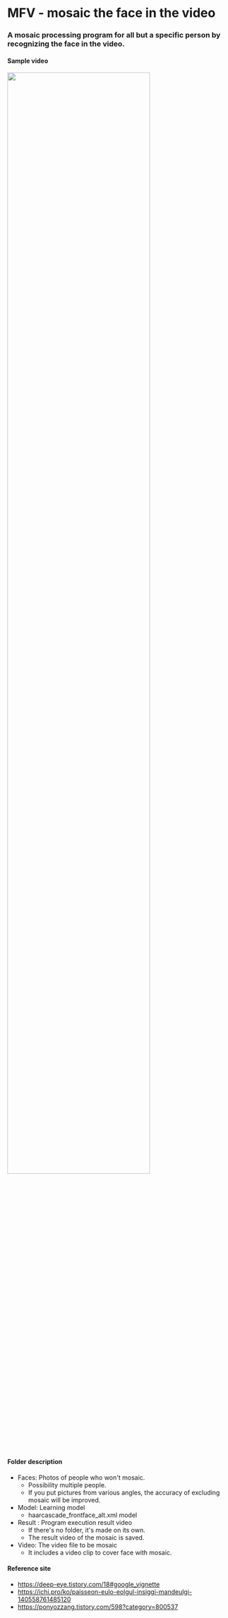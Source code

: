 # MFV - mosaic the face in the video

### A mosaic processing program for all but a specific person by recognizing the face in the video.

#### Sample video
<img width="80%" src="https://user-images.githubusercontent.com/37572031/146848665-9d93c54b-293b-4e4a-8625-2b0b7d0cf17c.gif"/>

#### Folder description
- Faces: Photos of people who won't mosaic.
	- Possibility multiple people.
	- If you put pictures from various angles, the accuracy of excluding mosaic will be improved.
- Model: Learning model
	- haarcascade_frontface_alt.xml model
- Result : Program execution result video
	- If there's no folder, it's made on its own.
	- The result video of the mosaic is saved.
- Video: The video file to be mosaic
	- It includes a video clip to cover face with mosaic.

#### Reference site
- https://deep-eye.tistory.com/18#google_vignette
- https://ichi.pro/ko/paisseon-eulo-eolgul-insiggi-mandeulgi-140558761485120
- https://ponyozzang.tistory.com/598?category=800537
